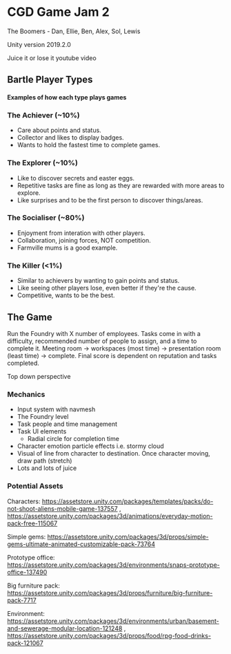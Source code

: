 # CGD Game Jam 2

The Boomers - Dan, Ellie, Ben, Alex, Sol, Lewis

Unity version 2019.2.0

Juice it or lose it youtube video

## 
## Bartle Player Types

#### Examples of how each type plays games

### The Achiever (~10%)
- Care about points and status.
- Collector and likes to display badges.
- Wants to hold the fastest time to complete games.

### The Explorer (~10%)
- Like to discover secrets and easter eggs.
- Repetitive tasks are fine as long as they are rewarded with more areas to explore.
- Like surprises and to be the first person to discover things/areas.

### The Socialiser (~80%)
- Enjoyment from interation with other players.
- Collaboration, joining forces, NOT competition.
- Farmville mums is a good example.

### The Killer (<1%)
- Similar to achievers by wanting to gain points and status.
- Like seeing other players lose, even better if they're the cause.
- Competitive, wants to be the best.

## 
## The Game

Run the Foundry with X number of employees. Tasks come in with a difficulty, recommended number of people to assign, and a time to complete it. Meeting room -> workspaces (most time) -> presentation room (least time) -> complete. Final score is dependent on reputation and tasks completed.

Top down perspective

### Mechanics

- Input system with navmesh
- The Foundry level
- Task people and time management
- Task UI elements
  - Radial circle for completion time
- Character emotion particle effects i.e. stormy cloud
- Visual of line from character to destination. Once character moving, draw path (stretch)
- Lots and lots of juice
 
### Potential Assets

Characters: https://assetstore.unity.com/packages/templates/packs/do-not-shoot-aliens-mobile-game-137557 , https://assetstore.unity.com/packages/3d/animations/everyday-motion-pack-free-115067

Simple gems: https://assetstore.unity.com/packages/3d/props/simple-gems-ultimate-animated-customizable-pack-73764

Prototype office: https://assetstore.unity.com/packages/3d/environments/snaps-prototype-office-137490

Big furniture pack: https://assetstore.unity.com/packages/3d/props/furniture/big-furniture-pack-7717

Environment: https://assetstore.unity.com/packages/3d/environments/urban/basement-and-sewerage-modular-location-121248 , https://assetstore.unity.com/packages/3d/props/food/rpg-food-drinks-pack-121067
